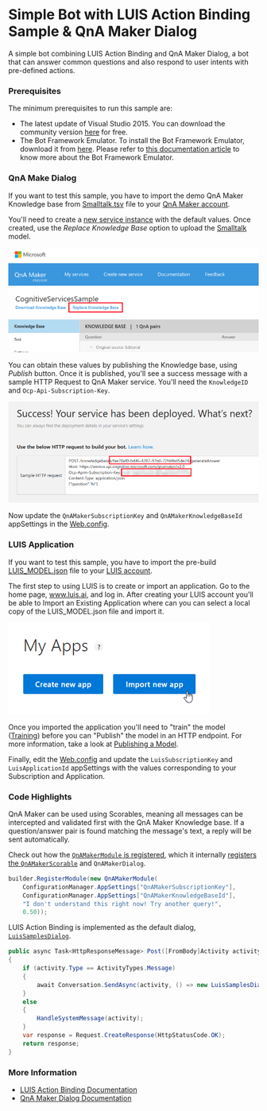 # Simple Bot with LUIS Action Binding Sample & QnA Maker Dialog

A simple bot combining LUIS Action Binding and QnA Maker Dialog, a bot that can answer common questions and also respond to user intents with pre-defined actions.

### Prerequisites

The minimum prerequisites to run this sample are:
* The latest update of Visual Studio 2015. You can download the community version [here](http://www.visualstudio.com) for free.
* The Bot Framework Emulator. To install the Bot Framework Emulator, download it from [here](https://emulator.botframework.com/). Please refer to [this documentation article](https://github.com/microsoft/botframework-emulator/wiki/Getting-Started) to know more about the Bot Framework Emulator.

### QnA Make Dialog
If you want to test this sample, you have to import the demo QnA Maker Knowledge base from [Smalltalk.tsv](Smalltalk.tsv) file to your [QnA Maker account](https://qnamaker.ai/).

You'll need to create a [new service instance](https://qnamaker.ai/Create) with the default values. Once created, use the *Replace Knowledge Base* option to upload the [Smalltalk](Smalltalk.tsv) model.

![Replace Knowledge Base](images/qnamaker-replace.png)

You can obtain these values by publishing the Knowledge base, using *Publish* button. Once it is published, you'll see a success message with a sample HTTP Request to QnA Maker service. You'll need the `KnowledgeID` and `Ocp-Api-Subscription-Key`.

![Knowledge Base Published](images/qnamaker-publish.png)

Now update the `QnAMakerSubscriptionKey` and `QnAMakerKnowledgeBaseId` appSettings in the [Web.config](Web.config#L18-L19).

### LUIS Application
If you want to test this sample, you have to import the pre-build [LUIS_MODEL.json](../LuisActions/LUIS_MODEL.json) file to your [LUIS account](https://luis.ai/).

The first step to using LUIS is to create or import an application. Go to the home page, www.luis.ai, and log in. After creating your LUIS account you'll be able to Import an Existing Application where can you can select a local copy of the LUIS_MODEL.json file and import it.

![Import an Existing Application](../LuisActions/images/prereqs-import.png)

Once you imported the application you'll need to "train" the model ([Training](https://www.microsoft.com/cognitive-services/en-us/LUIS-api/documentation/Train-Test)) before you can "Publish" the model in an HTTP endpoint. For more information, take a look at [Publishing a Model](https://www.microsoft.com/cognitive-services/en-us/LUIS-api/documentation/PublishApp).

Finally, edit the [Web.config](Web.config#L14-L15) and update the `LuisSubscriptionKey` and `LuisApplicationId` appSettings with the values corresponding to your Subscription and Application.

### Code Highlights

QnA Maker can be used using Scorables, meaning all messages can be intercepted and validated first with the QnA Maker Knowledge base. If a question/answer pair is found matching the message's text, a reply will be sent automatically.

Check out how the [`QnAMakerModule` is registered](Global.asax.cs#L18-L22), which it internally [registers the `QnAMakerScorable`](../../Library/QnAMaker/QnAMaker/QnAMakerService/QnAMakerModule.cs#L73-L78) and `QnAMakerDialog`.

````C#
builder.RegisterModule(new QnAMakerModule(
    ConfigurationManager.AppSettings["QnAMakerSubscriptionKey"],
    ConfigurationManager.AppSettings["QnAMakerKnowledgeBaseId"],
    "I don't understand this right now! Try another query!",
    0.50));
````

LUIS Action Binding is implemented as the default dialog, [`LuisSamplesDialog`](Dialogs/LuisSamplesDialog.cs).

````C#
public async Task<HttpResponseMessage> Post([FromBody]Activity activity, CancellationToken token)
{
    if (activity.Type == ActivityTypes.Message)
    {
        await Conversation.SendAsync(activity, () => new LuisSamplesDialog());
    }
    else
    {
        HandleSystemMessage(activity);
    }
    var response = Request.CreateResponse(HttpStatusCode.OK);
    return response;
}
````

### More Information

* [LUIS Action Binding Documentation](../LuisActions/README.md)
* [QnA Maker Dialog Documentation](../QnAMaker/README.md)